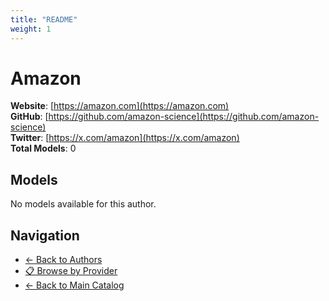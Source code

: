 ```yaml
---
title: "README"
weight: 1
---
```

# Amazon

**Website**: [https://amazon.com](https://amazon.com)  
**GitHub**: [https://github.com/amazon-science](https://github.com/amazon-science)  
**Twitter**: [https://x.com/amazon](https://x.com/amazon)  
**Total Models**: 0

## Models

No models available for this author.

## Navigation

- [← Back to Authors](../README.md)
- [📋 Browse by Provider](../../providers/README.md)
- [← Back to Main Catalog](../../README.md)
